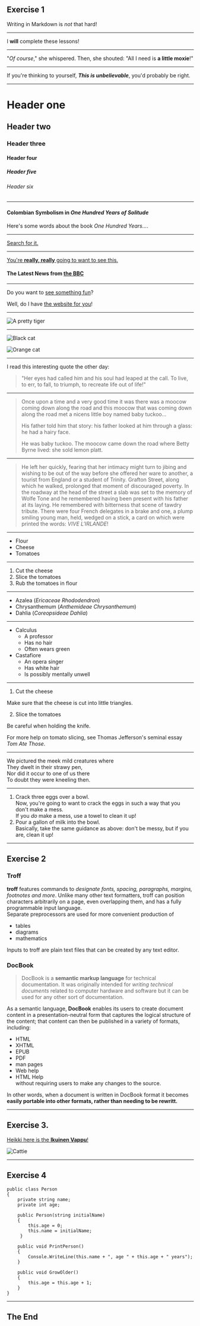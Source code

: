 ## Exercise 1

Writing in Markdown is _not_ that hard!

___
I **will** complete these lessons!

___
"_Of course_," she whispered. Then, she shouted: "All I need is **a little moxie**!"

___
If you're thinking to yourself, **_This is unbelievable_**, you'd probably be right.

___
# Header one
## Header two
### Header three
#### Header four
##### Header five
###### Header six

___
#### Colombian Symbolism in _One Hundred Years of Solitude_

Here's some words about the book _One Hundred Years..._.

___
[Search for it.](www.google.com)

___
[You're **really, really** going to want to see this.](www.dailykitten.com)

#### The Latest News from [the BBC](www.bbc.com/news)

___

Do you want to [see something fun][another place]?

Well, do I have [the website for you][another-link]!

[another place]: www.zombo.com

[another-link]: www.stumbleupon.com

___
![A pretty tiger](https://upload.wikimedia.org/wikipedia/commons/5/56/Tiger.50.jpg)

___

![Black cat][Black]

![Orange cat][Orange]

[Black]: https://upload.wikimedia.org/wikipedia/commons/a/a3/81_INF_DIV_SSI.jpg

[Orange]: https://icons.iconarchive.com/icons/google/noto-emoji-animals-nature/256/22221-cat-icon.png

___

I read this interesting quote the other day:

>"Her eyes had called him and his soul had leaped at the call. To live, to err, to fall, to triumph, to recreate life out of life!"

___
>Once upon a time and a very good time it was there was a moocow coming down along the road and this moocow that was coming down along the road met a nicens little boy named baby tuckoo...
>
>His father told him that story: his father looked at him through a glass: he had a hairy face.
>
>He was baby tuckoo. The moocow came down the road where Betty Byrne lived: she sold lemon platt.
>
___
>He left her quickly, fearing that her intimacy might turn to jibing and wishing to be out of the way before she offered her ware to another, a tourist from England or a student of Trinity. Grafton Street, along which he walked, prolonged that moment of discouraged poverty. In the roadway at the head of the street a slab was set to the memory of Wolfe Tone and he remembered having been present with his father at its laying. He remembered with bitterness that scene of tawdry tribute. There were four French delegates in a brake and one, a plump smiling young man, held, wedged on a stick, a card on which were printed the words: _VIVE L'IRLANDE_!

___
* Flour
* Cheese
* Tomatoes

___
1. Cut the cheese
2. Slice the tomatoes
3. Rub the tomatoes in flour

___
* Azalea (_Ericaceae Rhododendron_)
* Chrysanthemum (_Anthemideae Chrysanthemum_)
* Dahlia (_Coreopsideae Dahlia_)

___
* Calculus
    * A professor
    * Has no hair
    * Often wears green
* Castafiore 
    * An opera singer
    * Has white hair 
    * Is possibly mentally unwell

____

1. Cut the cheese
  
Make sure that the cheese is cut into little triangles.

2. Slice the tomatoes
  
Be careful when holding the knife. 

For more help on tomato slicing, see Thomas Jefferson's seminal essay _Tom Ate Those_.
___  
We pictured the meek mild creatures where  
They dwelt in their strawy pen,  
Nor did it occur to one of us there  
To doubt they were kneeling then.

___
1. Crack three eggs over a bowl.  
Now, you're going to want to crack the eggs in such a way that you don't make a mess.  
If you _do_ make a mess, use a towel to clean it up!  
2. Pour a gallon of milk into the bowl.  
Basically, take the same guidance as above: don't be messy, but if you are, clean it up!  

___


## Exercise 2

### Troff
**troff** features commands to _designate fonts, spacing, paragraphs, margins, footnotes and more_. Unlike many other text formatters, troff can position characters arbitrarily on a page, even overlapping them, and has a fully programmable input language.  
Separate preprocessors are used for more convenient production of  
  * tables 
  * diagrams 
  * mathematics  

Inputs to troff are plain text files that can be created by any text editor. 

### DocBook
>DocBook is a **semantic markup language** for technical documentation. It was originally intended for _writing technical documents_ related to computer hardware and software but it can be used for any other sort of documentation.

As a semantic language, **DocBook** enables its users to create document content in a presentation-neutral form that captures the logical structure of the content; that content can then be published in a variety of formats, including:
*  HTML 
* XHTML 
* EPUB 
* PDF 
* man pages 
* Web help 
* HTML Help  
without requiring users to make any changes to the source.  

In other words, when a document is written in DocBook format it becomes **easily portable into other formats, rather than needing to be rewritt.**

___

## Exercise 3.

[Heikki here is the **Ikuinen Vappu**!](https://www.youtube.com/watch?v=6I_HcquNfsU)

![Cattie](https://images.pexels.com/photos/45170/kittens-cat-cat-puppy-rush-45170.jpeg?auto=compress&cs=tinysrgb&dpr=1&w=500
)

___

## Exercise 4
```
public class Person  
{  
    private string name;
    private int age;

    public Person(string initialName)  
    {  
        this.age = 0;  
        this.name = initialName;  
     }  

    public void PrintPerson()  
    {  
        Console.WriteLine(this.name + ", age " + this.age + " years");
    }  

    public void GrowOlder()  
    {  
        this.age = this.age + 1;  
    }  
}
```
___

## The End